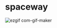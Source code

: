 # spaceway
![ezgif com-gif-maker](https://github.com/SemihParlak/spaceway/assets/124163896/8338cf58-a986-45d1-baa1-f45f1e280ef9)
